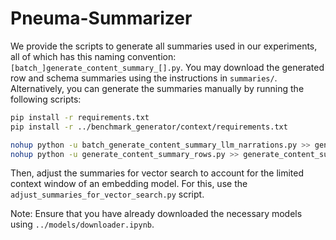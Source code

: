 # Pneuma-Summarizer

We provide the scripts to generate all summaries used in our experiments, all of which has this naming convention: `[batch_]generate_content_summary_[].py`. You may download the generated row and schema summaries using the instructions in `summaries/`. Alternatively, you can generate the summaries manually by running the following scripts:

```bash
pip install -r requirements.txt
pip install -r ../benchmark_generator/context/requirements.txt

nohup python -u batch_generate_content_summary_llm_narrations.py >> generate_content_summary_llm.out &
nohup python -u generate_content_summary_rows.py >> generate_content_summary_rows.out &
```

Then, adjust the summaries for vector search to account for the limited context window of an embedding model. For this, use the `adjust_summaries_for_vector_search.py` script.

Note: Ensure that you have already downloaded the necessary models using `../models/downloader.ipynb`.
